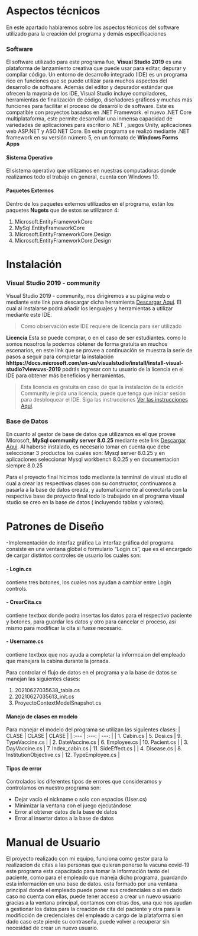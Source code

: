 ﻿# Aspectos técnicos 
En este apartado hablaremos sobre los aspectos técnicos del software utilizado para la creación del programa y demás especificaciones

###  Software
El software utilizado para este programa fue, **Visual Studio 2019** es una plataforma de lanzamiento creativa que puede usar para editar, depurar y compilar código. Un entorno de desarrollo integrado (IDE) es un programa rico en funciones que se puede utilizar para muchos aspectos del desarrollo de software. Además del editor y depurador estándar que ofrecen la mayoría de los IDE, Visual Studio incluye compiladores, herramientas de finalización de código, diseñadores gráficos y muchas más funciones para facilitar el proceso de desarrollo de software.
Este es compatible con proyectos basados en .NET Framework. el nuevo .NET Core multiplataforma, este permite desarrollar una inmensa capacidad de variedades de aplicaciones para escritorio .NET , juegos Unity, aplicaciones web ASP.NET y ASO.NET Core. 
En este programa se realizó mediante .NET framework en su versión número 5, en un formato de **Windows Forms Apps**

#### Sistema Operativo
El sistema operativo que utilizamos en nuestras computadoras donde realizamos todo el trabajo en general, cuenta con Windows 10. 

#### Paquetes Externos 
Dentro de los paquetes externos utilizados en el programa, están los paquetes **Nugets** que de estos se utilizaron 4: 
1. Microsoft.EntityFrameworkCore
2. MySql.EntityFrameworkCore
3. Microsoft.EntityFrameworkCore.Design
4. Microsoft.EntityFrameworkCore.Design

# Instalación 

### Visual Studio 2019 - community
Visual Studio 2019 - community, nos dirigiremos a su página web o mediante este link para descargar dicha herramienta [Descargar Aquí](https://visualstudio.microsoft.com/es/vs/).
El cual al instalarse podrá añadir los lenguajes y herramientas a utilizar mediante este IDE.  

>Como observación este IDE requiere de licencia para ser utilizado 
 
 **Licencia** 
Esta se puede comprar, o en el caso de ser estudiantes. como lo somos nosotros la podemos obtener de forma gratuita en muchos escenarios, en este link que se provee a continuación se muestra la serie de pasos a seguir para completar la instalación **hhttps://docs.microsoft.com/en-us/visualstudio/install/install-visual-studio?view=vs-2019** podrás ingresar con tu usuario de la licencia en el IDE para obtener más beneficios y herramientas. 
 >Esta licencia es gratuita en caso de que la instalación de la edición Community le pida una licencia, puede que tenga que iniciar sesión para desbloquear el IDE. Siga las instrucciones [Ver las instrucciones Aquí]( https://docs.microsoft.com/es-es/visualstudio/ide/signing-in-to-visual-studio?view=vs-2019).


### Base de Datos 
En cuanto al gestor de base de datos que utilizamos es el que provee MIcrosoft, **MySql community server 8.0.25** mediante este link [Descargar Aqui]( 
https://dev.mysql.com/downloads/windows/installer/8.0.html).
Al haberse instalado, es necesario tomar en cuenta que debe seleccionar 3 productos los cuales son: Mysql server 8.0.25 y en aplicaciones seleccionar Mysql workbench 8.0.25 y en documentacion siempre 8.0.25

Para el proyecto final hicimos todo mediante la terminal de visual studio el cual a crear las respectivas clases con su constructor, continuamos a pasarla a la  base de datos creada, y automaticamente al conectarla con la respectiva base de proyecto final todo lo trabajado en el programa visual studio se creo en la base de datos ( incluyendo tablas y valores).

# Patrones de Diseño
-Implementación de interfaz gráfica
La interfaz gráfica del programa consiste en una ventana global o formulario “Login.cs”,  que es el encargado de cargar distintos controles de usuario los cuales son:
#### - Login.cs
contiene tres botones, los cuales nos ayudan a cambiar entre Login controls.

#### - CrearCita.cs
contiene textbox donde podra insertas los datos para el respectivo paciente y botones, para guardar los datos y otro para cancelar el proceso, asi mismo para modificar la cita si fuese necesario.

#### - Username.cs
contiene textbox que nos ayuda a completar la informcaion del empleado que manejara la cabina durante la jornada.

Para controlar el flujo de datos en el programa y a la base de datos se manejan las
siguientes clases:
1. 20210627035638_tabla.cs
2. 20210627035613_init.cs
3. ProyectoContextModelSnapshot.cs
#### Manejo de clases en modelo
Para manejar el modelo del programa se utilizan las siguientes clases:
| CLASE  | CLASE | CLASE |
| :---         |     :---:      |          ---: |
|  1. Cabin.cs |   5. Dosi.cs    |   9. TypeVaccine.cs   |
| 2. DateVaccine.cs    |    6. Employee.cs  |     10. Pacient.cs  |
| 3. DayVaccine.cs    | 7. Index_cabin.cs    |   11. SideEffect.cs     |
| 4. Disease.cs    | 8. InstitutionObjective.cs    |   12. TypeEmployee.cs   |

#### Tipos de error
Controlados
los diferentes tipos de errores que consideramos y controlamos en
nuestro programa son:
- Dejar vacío el nickname o solo con espacios (User.cs)
- Minimizar la ventana con el juego ejecutándose 
- Error al obtener datos de la base de datos 
- Error al insertar datos a la base de datos 

# Manual de Usuario
El proyecto realizado con mi equipo, funciona como gestor para la realizacion de citas a las personas que quieran ponerse la vacuna covid-19
este programa esta capacitado para tomar la información tanto del paciente, como para el empleado que maneja dicho programa, guardando esta información en una base de datos.
esta formado por una ventana principal donde el empleado puede poner sus credenciales o si en dado caso no cuenta con ellas, puede tener acceso a crear un nuevo usuario
gracias a la ventana principal, contamos con otras dos, una que nos ayudan a gestionar los datos para la creación de cita del paciente y otra para la modificción de credenciales del empleado a cargo de la plataforma si en dado caso este pierde su contraseña, puede volver a recuperar sin necesidad de crear un nuevo usuario.
